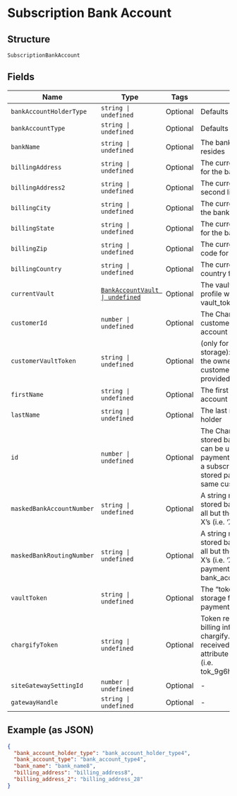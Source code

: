 
# Subscription Bank Account

## Structure

`SubscriptionBankAccount`

## Fields

| Name | Type | Tags | Description |
|  --- | --- | --- | --- |
| `bankAccountHolderType` | `string \| undefined` | Optional | Defaults to personal |
| `bankAccountType` | `string \| undefined` | Optional | Defaults to checking |
| `bankName` | `string \| undefined` | Optional | The bank where the account resides |
| `billingAddress` | `string \| undefined` | Optional | The current billing street address for the bank account |
| `billingAddress2` | `string \| undefined` | Optional | The current billing street address, second line, for the bank account |
| `billingCity` | `string \| undefined` | Optional | The current billing address city for the bank account |
| `billingState` | `string \| undefined` | Optional | The current billing address state for the bank account |
| `billingZip` | `string \| undefined` | Optional | The current billing address zip code for the bank account |
| `billingCountry` | `string \| undefined` | Optional | The current billing address country for the bank account |
| `currentVault` | [`BankAccountVault \| undefined`](../../doc/models/bank-account-vault.md) | Optional | The vault that stores the payment profile with the provided vault_token. |
| `customerId` | `number \| undefined` | Optional | The Chargify-assigned id for the customer record to which the bank account belongs |
| `customerVaultToken` | `string \| undefined` | Optional | (only for Authorize.Net CIM storage): the customerProfileId for the owner of the customerPaymentProfileId provided as the vault_token |
| `firstName` | `string \| undefined` | Optional | The first name of the bank account holder |
| `lastName` | `string \| undefined` | Optional | The last name of the bank account holder |
| `id` | `number \| undefined` | Optional | The Chargify-assigned ID of the stored bank account. This value can be used as an input to payment_profile_id when creating a subscription, in order to re-use a stored payment profile for the same customer |
| `maskedBankAccountNumber` | `string \| undefined` | Optional | A string representation of the stored bank account number with all but the last 4 digits marked with X’s (i.e. ‘XXXXXXX1111’) |
| `maskedBankRoutingNumber` | `string \| undefined` | Optional | A string representation of the stored bank routing number with all but the last 4 digits marked with X’s (i.e. ‘XXXXXXX1111’). payment_type will be bank_account |
| `vaultToken` | `string \| undefined` | Optional | The “token” provided by your vault storage for an already stored payment profile |
| `chargifyToken` | `string \| undefined` | Optional | Token received after sending billing informations using chargify.js. This token will only be received if passed as a sole attribute of credit_card_attributes (i.e. tok_9g6hw85pnpt6knmskpwp4ttt) |
| `siteGatewaySettingId` | `number \| undefined` | Optional | - |
| `gatewayHandle` | `string \| undefined` | Optional | - |

## Example (as JSON)

```json
{
  "bank_account_holder_type": "bank_account_holder_type4",
  "bank_account_type": "bank_account_type4",
  "bank_name": "bank_name8",
  "billing_address": "billing_address8",
  "billing_address_2": "billing_address_28"
}
```

